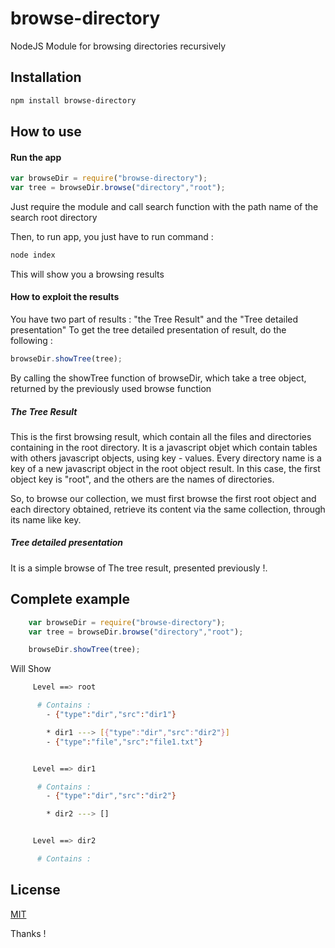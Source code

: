 # browse-directory
NodeJS Module for browsing directories recursively

## Installation
```bash
npm install browse-directory
```

## How to use

#### Run the app

```js
var browseDir = require("browse-directory");
var tree = browseDir.browse("directory","root");
```
Just require the module and call search function with the path name of the search root directory

Then, to run app, you just have to run command :

```bash
node index
```

This will show you a browsing results


#### How to exploit the results
You have two part of results : "the Tree Result" and the "Tree detailed presentation"
To get the tree detailed presentation of result, do the following :

```js
browseDir.showTree(tree);
```

By calling the showTree function of browseDir, which take a tree object, returned by the previously used browse function



##### The Tree Result
This is the first browsing result, which contain all the files and directories containing in the root directory.
It is a javascript objet which contain tables with others javascript objects, using key - values. Every directory name is a key of a new javascript object in the root object result. 
In this case, the first object key is "root", and the others are the names of directories.

So, to browse our collection, we must first browse the first root object and each directory obtained, retrieve its content via the same collection, through its name like key.

##### Tree detailed presentation
It is a simple browse of The tree result, presented previously !.

## Complete example

```js
	var browseDir = require("browse-directory");
	var tree = browseDir.browse("directory","root");

	browseDir.showTree(tree);
```

Will Show

```bash
	 Level ==> root

	  # Contains :
	    - {"type":"dir","src":"dir1"}

	    * dir1 ---> [{"type":"dir","src":"dir2"}]
	    - {"type":"file","src":"file1.txt"}


	 Level ==> dir1

	  # Contains :
	    - {"type":"dir","src":"dir2"}

	    * dir2 ---> []


	 Level ==> dir2

	  # Contains :
```


## License

[MIT](LICENSE)


Thanks !